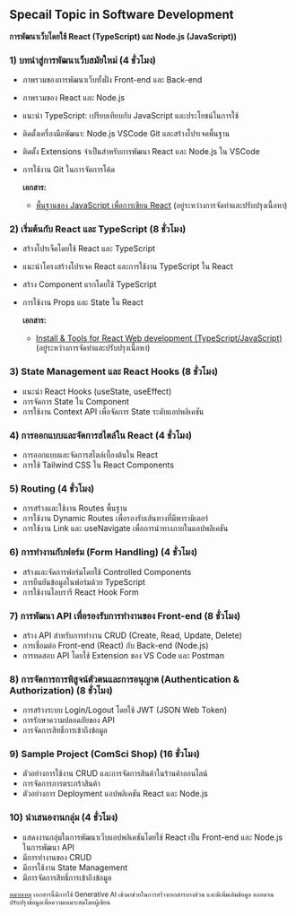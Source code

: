 ## Specail Topic in Software Development 
**การพัฒนาเว็บโดยใช้ React (TypeScript) และ Node.js (JavaScript))**

### 1) บทนำสู่การพัฒนาเว็บสมัยใหม่ (4 ชั่วโมง)
* ภาพรวมของการพัฒนาเว็บทั้งฝั่ง Front-end และ Back-end
* ภาพรวมของ React และ Node.js
* แนะนำ TypeScript: เปรียบเทียบกับ JavaScript และประโยชน์ในการใช้
* ติดตั้งเครื่องมือพัฒนา: Node.js  VSCode Git และสร้างโปรเจคพื้นฐาน
* ติดตั้ง Extensions จำเป็นสำหรับการพัฒนา React และ Node.js ใน VSCode
* การใช้งาน Git ในการจัดการโค้ด

    **เอกสาร:**
    * [พื้นฐานของ JavaScript เพื่อการเขียน React](01_JavaScript.md) (อยู่ระหว่างการจัดทำและปรับปรุงเนื้อหา)


### 2) เริ่มต้นกับ React และ TypeScript (8 ชั่วโมง)
* สร้างโปรเจ็คโดยใช้ React และ TypeScript
* แนะนำโครงสร้างโปรเจค React และการใช้งาน TypeScript ใน React
* สร้าง Component แรกโดยใช้ TypeScript
* การใช้งาน Props และ State ใน React

    **เอกสาร:**
    * [Install & Tools for React Web development (TypeScript/JavaScript)](02_ReactIntro.md)  (อยู่ระหว่างการจัดทำและปรับปรุงเนื้อหา)

### 3) State Management และ React Hooks (8 ชั่วโมง)
* แนะนำ React Hooks (useState, useEffect)
* การจัดการ State ใน Component
* การใช้งาน Context API เพื่อจัดการ State ระดับแอปพลิเคชัน

### 4) การออกแบบและจัดการสไตล์ใน React (4 ชั่วโมง)
* การออกแบบและจัดการสไตล์เบื้องต้นใน React
* การใช้ Tailwind CSS ใน React Components

### 5) Routing (4 ชั่วโมง)
* การสร้างและใช้งาน Routes พื้นฐาน
* การใช้งาน Dynamic Routes เพื่อรองรับเส้นทางที่มีพารามิเตอร์
* การใช้งาน Link และ useNavigate เพื่อการนำทางภายในแอปพลิเคชัน

### 6) การทำงานกับฟอร์ม (Form Handling) (4 ชั่วโมง)
* สร้างและจัดการฟอร์มโดยใช้ Controlled Components
* การยืนยันข้อมูลในฟอร์มด้วย TypeScript
* การใช้งานไลบรารี React Hook Form


### 7) การพัฒนา API เพื่อรองรับการทำงานของ Front-end (8 ชั่วโมง)
* สร้าง API สำหรับการทำงาน CRUD (Create, Read, Update, Delete)
* การเชื่อมต่อ Front-end (React) กับ Back-end (Node.js)
* การทดสอบ API โดยใช้ Extension ของ VS Code และ Postman

### 8) การจัดการการพิสูจน์ตัวตนและการอนุญาต (Authentication & Authorization) (8 ชั่วโมง)
* การสร้างระบบ Login/Logout โดยใช้ JWT (JSON Web Token)
* การรักษาความปลอดภัยของ API
* การจัดการสิทธิ์การเข้าถึงข้อมูล

### 9) Sample Project (ComSci Shop) (16 ชั่วโมง)
* ตัวอย่างการใช้งาน CRUD และการจัดการสินค้าในร้านค้าออนไลน์
* การจัดการการตระกร้าสินค้า
* ตัวอย่างการ Deployment แอปพลิเคชัน React และ Node.js

### 10) นำเสนองานกลุ่ม (4 ชั่วโมง)
* แสดงงานกลุ่มในการพัฒนาเว็บแอปพลิเคชันโดยใช้ React เป็น Front-end และ Node.js ในการพัฒนา API
* มีการทำงานของ CRUD 
* มีการใช้งาน State Management 
* มีการจัดการสิทธิ์การเข้าถึงข้อมูล


<sup><ins>หมายเหตุ</ins> เอกสารนี้มีการใช้ Generative AI เข้ามาช่วยในการสร้างเอกสารบางส่วน และมีเพิ่มเติมข้อมูล ตลอดจนปรับปรุงข้อมูลเพื่อความเหมาะสมโดยผู้เขียน</sup> 
